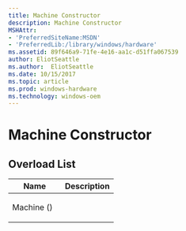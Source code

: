 ```yaml
---
title: Machine Constructor
description: Machine Constructor
MSHAttr:
- 'PreferredSiteName:MSDN'
- 'PreferredLib:/library/windows/hardware'
ms.assetid: 89f646a9-71fe-4e16-aa1c-d51ffa067539
author: EliotSeattle
ms.author:  EliotSeattle
ms.date: 10/15/2017
ms.topic: article
ms.prod: windows-hardware
ms.technology: windows-oem
---
```


# Machine Constructor


## <span id="Overload_List"></span><span id="overload_list"></span><span id="OVERLOAD_LIST"></span>Overload List


<table>
<colgroup>
<col width="50%" />
<col width="50%" />
</colgroup>
<thead>
<tr class="header">
<th>Name</th>
<th>Description</th>
</tr>
</thead>
<tbody>
<tr class="odd">
<td><p>Machine ()</p></td>
<td><p></p></td>
</tr>
</tbody>
</table>

 

 

 






